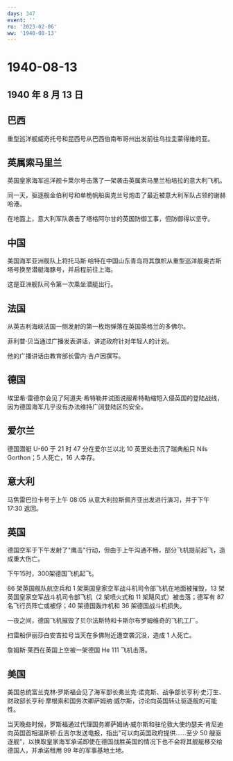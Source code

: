 ```yaml
---
days: 347
event: ''
ru: '2023-02-06'
ww: '1940-08-13'
---
```


# 1940-08-13

## 1940 年 8 月 13 日

## 巴西

重型巡洋舰威奇托号和昆西号从巴西伯南布哥州出发前往乌拉圭蒙得维的亚。

## 英属索马里兰

英国皇家海军巡洋舰卡莱尔号击落了一架袭击英属索马里兰柏培拉的意大利飞机。

同一天，驱逐舰金伯利号和单桅帆船奥克兰号炮击了最近被意大利军队占领的谢赫哈港。

在地面上，意大利军队袭击了塔格阿尔甘的英国防御工事，但防御得以坚守。

## 中国

美国海军亚洲舰队上将托马斯·哈特在中国山东青岛将其旗帜从重型巡洋舰奥古斯塔号换至潜艇海豚号，并启程前往上海。

这是亚洲舰队司令第一次乘坐潜艇出行。

## 法国

从英吉利海峡法国一侧发射的第一枚炮弹落在英国英格兰的多佛尔。

菲利普·贝当通过广播发表讲话，讲述政府针对年轻人的计划。

他的广播讲话由教育部长雷内·吉卢因撰写。

## 德国

埃里希·雷德尔会见了阿道夫·希特勒并试图说服希特勒缩短入侵英国的登陆战线，因为德国海军几乎没有办法维持广阔登陆区的安全。

## 爱尔兰

德国潜艇 U-60 于 21 时 47 分在爱尔兰以北 10 英里处击沉了瑞典船只 Nils
Gorthon；5 人死亡，16 人幸存。

## 意大利

马焦雷巴拉卡号于上午 08:05 从意大利拉斯佩齐亚出发进行演习，并于下午
17:30 返回。

## 英国

德国空军于下午发射了"鹰击"行动，但由于上午沟通不畅，部分飞机提前起飞，造成重大伤亡。

下午15时，300架德国飞机起飞。

86 架英国舰队航空兵和 1 架英国皇家空军战斗机司令部飞机在地面被摧毁，13
架英国皇家空军战斗机司令部飞机（2 架喷火式和 11 架飓风式）被击落；德军有
87 名飞行员阵亡或被俘；40 架德国轰炸机和 36 架德国战斗机损失。

一夜之间，德国飞机摧毁了贝尔法斯特和卡斯尔布罗姆维奇的飞机工厂。

扫雷船伊丽莎白安吉拉号当天在多佛附近遭空袭沉没，造成 1 人死亡。

詹姆斯·莱西在英国上空被一架德国 He 111 飞机击落。

## 美国

美国总统富兰克林·罗斯福会见了海军部长弗兰克·诺克斯、战争部长亨利·史汀生、财政部长亨利·摩根索和国务次卿萨姆纳·威尔斯，讨论向英国转让驱逐舰的可能性。

当天晚些时候，罗斯福通过代理国务卿萨姆纳·威尔斯和驻伦敦大使约瑟夫·肯尼迪向英国首相温斯顿·丘吉尔发送电报，指出"可以向英国政府提供......至少
50
艘驱逐舰"，以换取皇家海军承诺即使在德国战胜英国的情况下也不会将其舰艇移交给德国人，并承诺租用
99 年的军事基地土地。